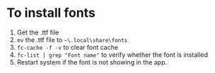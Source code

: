 # To install fonts

1. Get the .ttf file
2. `mv` the .ttf file to `~\.local\share\fonts`
3. `fc-cache -f -v` to clear font cache
4. `fc-list | grep "Font name"` to verify whether the font is installed
5. Restart system if the font is not showing in the app.
